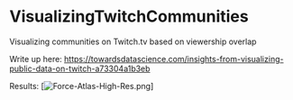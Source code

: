 # VisualizingTwitchCommunities
Visualizing communities on Twitch.tv based on viewership overlap

Write up here: https://towardsdatascience.com/insights-from-visualizing-public-data-on-twitch-a73304a1b3eb

Results:
[![Force-Atlas-High-Res.png](https://postimg.cc/2VMg8C8Q)]
